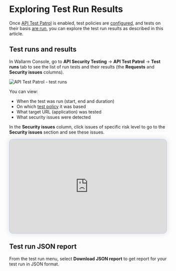 # Exploring Test Run Results

Once [API Test Patrol](overview.md) is enabled, test policies are [configured](setup.md#configure-test-policies), and tests on their basis [are run](setup.md#docker-run), you can explore the test run results as described in this article.

## Test runs and results

In Wallarm Console, go to **API Security Testing** → **API Test Patrol** → **Test runs** tab to see the list of run tests and their results (the **Requests** and **Security issues** columns).

![API Test Patrol - test runs](../../images/vulnerability-detection/apitp-test-runs.png)

You can view:

* When the test was run (start, end and duration)
* On which [test policy](setup.md#configure-test-policies) it was based
* What target URL (application) was tested
* What security issues were detected

In the **Security issues** column, click issues of specific risk level to go to the **Security issues** section and see these issues.

<div>
  <script async src="https://js.storylane.io/js/v2/storylane.js"></script>
  <div class="sl-embed" style="position:relative;padding-bottom:calc(55.02% + 25px);width:100%;height:0;transform:scale(1)">
    <iframe loading="lazy" class="sl-demo" src="https://wallarm.storylane.io/demo/agsjw7qq6xel?embed=inline" name="sl-embed" allow="fullscreen" allowfullscreen style="position:absolute;top:0;left:0;width:100%!important;height:100%!important;border:1px solid rgba(63,95,172,0.35);box-shadow: 0px 0px 18px rgba(26, 19, 72, 0.15);border-radius:10px;box-sizing:border-box;"></iframe>
  </div>
</div>

## Test run JSON report

From the test run menu, select **Download JSON report** to get report for your test run in JSON format.